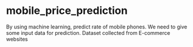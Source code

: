 # mobile_price_prediction
By using machine learning, predict rate of mobile  phones. We need to give some input data for prediction.  Dataset collected from E-commerce websites
